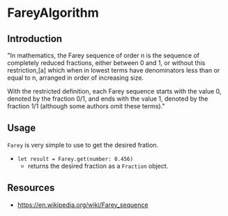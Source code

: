 # FareyAlgorithm

## Introduction
"In mathematics, the Farey sequence of order n is the sequence of completely reduced fractions, either between 0 and 1, or without this restriction,[a] which when in lowest terms have denominators less than or equal to n, arranged in order of increasing size.

With the restricted definition, each Farey sequence starts with the value 0, denoted by the fraction 0/1, and ends with the value 1, denoted by the fraction 1/1 (although some authors omit these terms)."


## Usage 
`Farey` is very simple to use to get the desired fration. 

- `let result = Farey.get(number: 0.456)`
    - returns the desired fraction as a `Fraction` object. 


## Resources 
- https://en.wikipedia.org/wiki/Farey_sequence